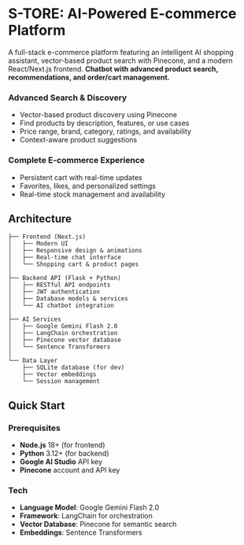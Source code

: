# S-TORE: AI-Powered E-commerce Platform

A full-stack e-commerce platform featuring an intelligent AI shopping assistant, vector-based product search with Pinecone, and a modern React/Next.js frontend. **Chatbot with advanced product search, recommendations, and order/cart management.**


### **Advanced Search & Discovery**

- Vector-based product discovery using Pinecone
- Find products by description, features, or use cases
- Price range, brand, category, ratings, and availability
- Context-aware product suggestions

### **Complete E-commerce Experience**

- Persistent cart with real-time updates
- Favorites, likes, and personalized settings
- Real-time stock management and availability

## Architecture

```
├── Frontend (Next.js)
│   ├── Modern UI
│   ├── Responsive design & animations
│   ├── Real-time chat interface
│   └── Shopping cart & product pages
│
├── Backend API (Flask + Python)
│   ├── RESTful API endpoints
│   ├── JWT authentication
│   ├── Database models & services
│   └── AI chatbot integration
│
├── AI Services
│   ├── Google Gemini Flash 2.0
│   ├── LangChain orchestration
│   ├── Pinecone vector database
│   └── Sentence Transformers
│
└── Data Layer
    ├── SQLite database (for dev)
    ├── Vector embeddings
    └── Session management
```

## Quick Start

### Prerequisites

- **Node.js** 18+ (for frontend)
- **Python** 3.12+ (for backend)
- **Google AI Studio** API key
- **Pinecone** account and API key

### Tech

- **Language Model**: Google Gemini Flash 2.0
- **Framework**: LangChain for orchestration
- **Vector Database**: Pinecone for semantic search
- **Embeddings**: Sentence Transformers



